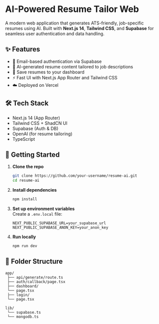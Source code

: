 # AI-Powered Resume Tailor Web

A modern web application that generates ATS-friendly, job-specific resumes using AI. Built with **Next.js 14**, **Tailwind CSS**, and **Supabase** for seamless user authentication and data handling.

## ✨ Features

- 🔐 Email-based authentication via Supabase
- 📄 AI-generated resume content tailored to job descriptions
- 💾 Save resumes to your dashboard
- ⚡ Fast UI with Next.js App Router and Tailwind CSS
- ☁️ Deployed on Vercel

## 🛠 Tech Stack

- Next.js 14 (App Router)
- Tailwind CSS + ShadCN UI
- Supabase (Auth & DB)
- OpenAI (for resume tailoring)
- TypeScript

## 🚀 Getting Started

1. **Clone the repo**
   ```bash
   git clone https://github.com/your-username/resume-ai.git
   cd resume-ai
   ```

2. **Install dependencies**
   ```bash
   npm install
   ```

3. **Set up environment variables**  
   Create a `.env.local` file:
   ```env
   NEXT_PUBLIC_SUPABASE_URL=your_supabase_url
   NEXT_PUBLIC_SUPABASE_ANON_KEY=your_anon_key
   ```

4. **Run locally**
   ```bash
   npm run dev
   ```

## 📁 Folder Structure

```
app/
 ├── api/generate/route.ts
 ├── auth/callback/page.tsx
 ├── dashboard/
 └── page.tsx
 ├── login/
 └── page.tsx
  
lib/
 └── supabase.ts
 └── mongodb.ts
```


